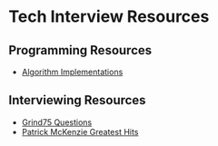 # Tech Interview Resources

## Programming Resources

- [Algorithm Implementations](https://github.com/kevinknowscs/ProgrammingPractice)

## Interviewing Resources

- [Grind75 Questions](https://www.techinterviewhandbook.org/grind75)
- [Patrick McKenzie Greatest Hits](https://www.kalzumeus.com/greatest-hits/)
